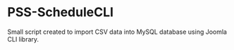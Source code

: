 PSS-ScheduleCLI
===============

Small script created to import CSV data into MySQL database using Joomla CLI library.
